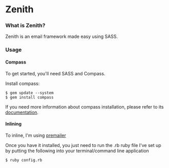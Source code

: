# Zenith

### What is Zenith?

Zenith is an email framework made easy using SASS.


### Usage

#### Compass
To get started, you'll need SASS and Compass.

Install compass:
```
$ gem update --system
$ gem install compass
```

If you need more information about compass installation, please refer to its [documentation](http://compass-style.org/install/).

#### Inlining

To inline, I'm using [premailer](https://github.com/premailer/premailer/)

Once you have it installed, you just need to run the .rb ruby file I've set up by putting the following into your terminal/command line application
```
$ ruby config.rb
```


